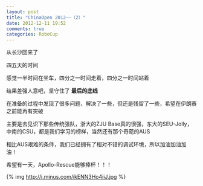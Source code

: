```yaml
---
layout: post
title: "ChinaOpen 2012——（2）"
date: 2012-12-11 19:52
comments: true
categories: RoboCup
---
```


从长沙回来了

四五天的时间

感觉一半时间在坐车，四分之一时间走着，四分之一时间站着

结果差强人意吧，坚守住了 __最后的底线__

在准备的过程中发现了很多问题，解决了一些，但还是残留了一些，希望在伊朗赛之前能再有突破

主要是去见识下那些传统强队，浙大的ZJU Base真的很强，东大的SEU-Jolly，中南的CSU，都是我们学习的榜样，当然还有那个奇葩的AUS

相比AUS艰难的条件，我们已经拥有了相对不错的调试环境，所以加油加油加油！

希望有一天，Apollo-Rescue能够捧杯！！！

{% img http://i.minus.com/ikENN3Ho4iiJ.jpg %}






